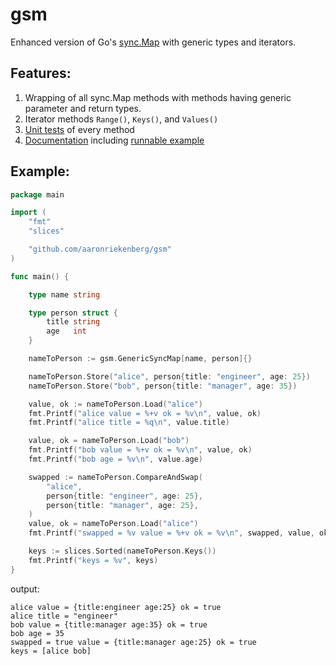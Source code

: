 # gsm

Enhanced version of Go's [sync.Map](https://pkg.go.dev/sync#Map) with generic types and iterators.

## Features:
1. Wrapping of all sync.Map methods with methods having generic parameter and return types.
2. Iterator methods `Range()`, `Keys()`, and `Values()`
3. [Unit tests](https://github.com/aaronriekenberg/gsm/blob/main/gsm_test.go) of every method
4. [Documentation](https://pkg.go.dev/github.com/aaronriekenberg/gsm) including [runnable example](https://pkg.go.dev/github.com/aaronriekenberg/gsm#example-GenericSyncMap)

## Example:

```go
package main

import (
	"fmt"
	"slices"

	"github.com/aaronriekenberg/gsm"
)

func main() {

	type name string

	type person struct {
		title string
		age   int
	}

	nameToPerson := gsm.GenericSyncMap[name, person]{}

	nameToPerson.Store("alice", person{title: "engineer", age: 25})
	nameToPerson.Store("bob", person{title: "manager", age: 35})

	value, ok := nameToPerson.Load("alice")
	fmt.Printf("alice value = %+v ok = %v\n", value, ok)
	fmt.Printf("alice title = %q\n", value.title)

	value, ok = nameToPerson.Load("bob")
	fmt.Printf("bob value = %+v ok = %v\n", value, ok)
	fmt.Printf("bob age = %v\n", value.age)

	swapped := nameToPerson.CompareAndSwap(
		"alice",
		person{title: "engineer", age: 25},
		person{title: "manager", age: 25},
	)
	value, ok = nameToPerson.Load("alice")
	fmt.Printf("swapped = %v value = %+v ok = %v\n", swapped, value, ok)

	keys := slices.Sorted(nameToPerson.Keys())
	fmt.Printf("keys = %v", keys)
}
```

output:

```
alice value = {title:engineer age:25} ok = true
alice title = "engineer"
bob value = {title:manager age:35} ok = true
bob age = 35
swapped = true value = {title:manager age:25} ok = true
keys = [alice bob]
```

